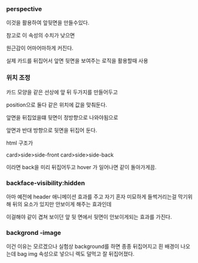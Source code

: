 ### perspective

이것을 활용하여 앞뒷면을 만들수있다.

참고로 이 속성의 수치가 낮으면

원근감이 어마어마하게 커진다.

실제 카드를 뒤집어서 앞면 뒷면을 보여주는 로직을 활용할때 사용

### 위치 조정

카드 모양을 같은 선상에 앞 뒤 두가지를 만들어두고

position으로 둘다 같은 위치에 값을 맞춰둔다.

앞면을 뒤집었을떄 뒷면이 정방향으로 나와야됨으로

앞면과 반대 방향으로 뒷면을 뒤집어 둔다.

html 구조가

card>side>side-front
card>side>side-back

이라면 back을 미리 뒤집어두고 hover 가 일어나면 같이 돌아가게끔.

### backface-visibility:hidden

아마 예전에 header 애니메이션 효과를 주고 자기 혼자 미묘하게 들썩거리는걸 막기위해 뒤의 요소가 있지만 안보이게 해주는 효과인데

이걸해야 같이 겹쳐 보이던 앞 뒷 면에서 뒷면이 안보이게되는 효과를 가진다.

### backgrond -image

이건 이유는 모르겠으나 실험상 background를 하면 종종 뒤집어지고 흰 배경이 나오는데 bag img 속성으로 넣으니 렉도 덜먹고 잘 뒤집어졌다.
